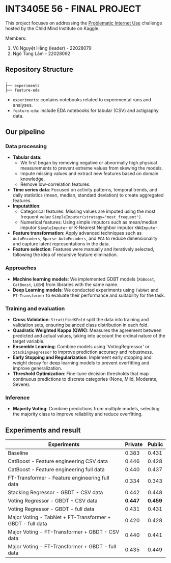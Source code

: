 # INT3405E 56 - FINAL PROJECT 
This project focuses on addressing the [Problematic Internet Use](https://www.kaggle.com/competitions/child-mind-institute-problematic-internet-use/overview) challenge hosted by the Child Mind Institute on Kaggle.

Members: 
1. Vũ Nguyệt Hằng (leader) - 22028079 
2. Ngô Tùng Lâm 	-  22028092

## Repository Structure
```
.
├── experiments
├── feature-eda
```
- `experiments`: contains notebooks related to experimental runs and analyses.
- `feature-eda`: include EDA notebooks for tabular (CSV) and actigraphy  data.

## Our pipeline
### Data processing
- **Tabular data**:
  - We first began by removing negative or abnormally high physical measurements to prevent extreme values from skewing the models.
  - Impute missing values and extract new features based on domain knowledge.
  - Remove low-correlation features.
- **Time series data**: Focused on activity patterns, temporal trends, and daily statistics (mean, median, standard deviation) to create aggregated features.
- **Imputatition**:
  - Categorical features: Missing values are imputed using the most frequent value `SimpleImputer(strategy="most_frequent")`.
  - Numerical features: Using simple imputors such as mean/median imputor `SimpleImputer` or K-Nearest Neighbor imputor `KNNImputer`.
- **Feature transformation**: Apply advanced techniques such as `AutoEncoders`, `Sparse AutoEncoders`, and `PCA` to reduce dimensionality and capture latent representations in the data.
- **Feature selection**: Features were manually and iteratively selected, following the idea of recursive feature elimination.
### Approaches
- **Machine learning models**: We implemented GDBT models (`XGBoost`, `CatBoost`, `LGBM`) from libraries with the same name.
- **Deep Learning models**: We conducted experiments using `TabNet` and `FT-Transformer` to evaluate their performance and suitability for the task.

### Training and evaluation
- **Cross Validation**: `StratifiedKFold` split the data into training and validation sets, ensuring balanced class distribution in each fold.
- **Quadratic Weighted Kappa (QWK)**: Measures the agreement between predicted and actual values, taking into account the ordinal nature of the target variable.
- **Ensemble Learning**: Combine models using 'VotingRegressor' or `StackingRegressor` to improve prediction accuracy and robustness.
- **Early Stopping and Regularization**: Implement early stopping and weight decay for deep learning models to prevent overfitting and improve generalization.
- **Threshold Optimization**: Fine-tune decision thresholds that map continuous predictions to discrete categories (None, Mild, Moderate, Severe).

### Inference
- **Majority Voting**: Combine predictions from multiple models, selecting the majority class to improve reliability and reduce overfitting.

## Experiments and result
| Experiments                                      | Private | Public |
|--------------------------------------------------------|---------|--------|
| Baseline                                         | 0.383   | 0.431  |
| CatBoost - Feature engineering CSV data          | 0.446   | 0.428  |
| CatBoost - Feature engineering full data         | 0.440   | 0.437  |
| FT-Transformer - Feature engineering full data   | 0.334   | 0.343  |
| Stacking Regressor - GBDT - CSV data             | 0.442   | 0.448  |
| Voting Regressor - GBDT - CSV data               | **0.447** | **0.459**  |
| Voting Regressor - GBDT - full data              | 0.431   | 0.431  |
| Major Voting - TabNet + FT-Transformer + GBDT - full data | 0.420 | 0.428  |
| Major Voting - FT-Transformer + GBDT - CSV data  | 0.440   | 0.441  |
| Major Voting - FT-Transformer + GBDT - full data | 0.435   | 0.449  |



